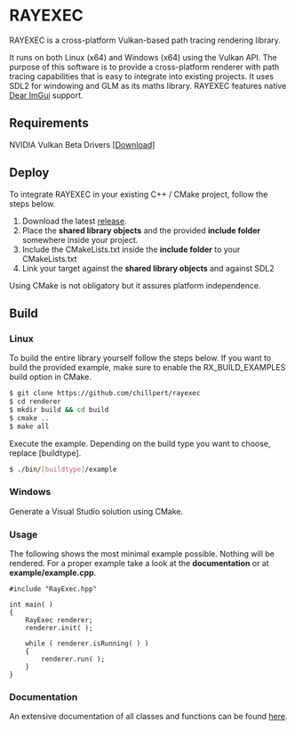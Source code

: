 # RAYEXEC
RAYEXEC is a cross-platform Vulkan-based path tracing rendering library. 

It runs on both Linux (x64) and Windows (x64) using the Vulkan API. The purpose of this software is to provide a cross-platform renderer with path tracing capabilities that is easy to integrate into existing projects. It uses SDL2 for windowing and GLM as its maths library. RAYEXEC features native [Dear ImGui](https://github.com/ocornut/imgui) support.

## Requirements
NVIDIA Vulkan Beta Drivers [[Download]](https://developer.nvidia.com/vulkan-driver) 

## Deploy
To integrate RAYEXEC in your existing C++ / CMake project, follow the steps below.

1. Download the latest [release](https://github.com/chillpert/rayexec).
2. Place the **shared library objects** and the provided **include folder** somewhere inside your project.
3. Include the CMakeLists.txt inside the **include folder** to your CMakeLists.txt
4. Link your target against the **shared library objects** and against SDL2 

Using CMake is not obligatory but it assures platform independence.

## Build
### Linux
To build the entire library yourself follow the steps below. 
If you want to build the provided example, make sure to enable the RX_BUILD_EXAMPLES build option in CMake.
```sh
$ git clone https://github.com/chillpert/rayexec
$ cd renderer 
$ mkdir build && cd build
$ cmake ..
$ make all
```
Execute the example. Depending on the build type you want to choose, replace [buildtype].
```sh
$ ./bin/[buildtype]/example
```

### Windows
Generate a Visual Studio solution using CMake. 

### Usage
The following shows the most minimal example possible. Nothing will be rendered. For a proper example take a look at the **documentation** or at **example/example.cpp**.
```
#include "RayExec.hpp"

int main( )
{
    RayExec renderer;
    renderer.init( );
    
    while ( renderer.isRunning( ) )
    {
        renderer.run( );
    }
}
```

### Documentation
An extensive documentation of all classes and functions can be found [here](https://christianhilpert.com/rayexec).
